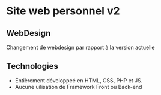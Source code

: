# Site web personnel v2

## WebDesign
Changement de webdesign par rapport à la version actuelle

## Technologies
- Entièrement développeé en HTML, CSS, PHP et JS.
- Aucune uilisation de Framework Front ou Back-end

